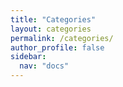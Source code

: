 ```yaml
---
title: "Categories"
layout: categories
permalink: /categories/
author_profile: false
sidebar:
  nav: "docs"
---
```

